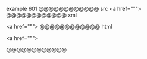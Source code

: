example 601
@@@@@@@@@@@@ src
<a href="\"">
@@@@@@@@@@@@ xml
<?xml version="1.0" encoding="UTF-8"?>
<!DOCTYPE document SYSTEM "CommonMark.dtd">
<document xmlns="http://commonmark.org/xml/1.0">
  <paragraph>
    <text>&lt;a href=&quot;&quot;&quot;&gt;</text>
  </paragraph>
</document>
@@@@@@@@@@@@ html
<p>&lt;a href=&quot;&quot;&quot;&gt;</p>
@@@@@@@@@@@@
